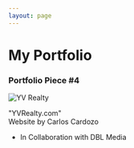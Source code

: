 ```yaml
---
layout: page
---
```


# My Portfolio

### Portfolio Piece #4

![YV Realty](https://farm8.staticflickr.com/7518/15716253963_9d6bae4a7a_o.png)

"YVRealty.com"  
Website by Carlos Cardozo  
- In Collaboration with DBL Media
